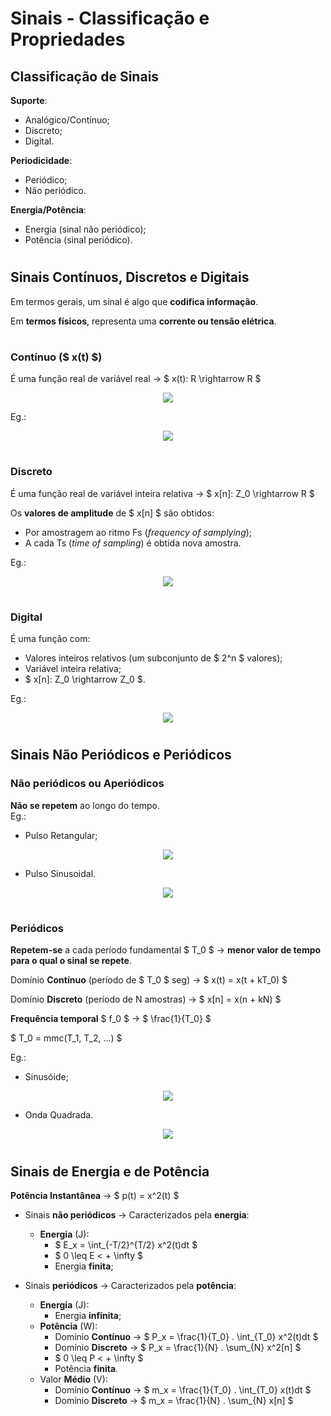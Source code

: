 # __Sinais - Classificação e Propriedades__

## __Classificação de Sinais__

__Suporte__:
* Analógico/Contínuo;
* Discreto;
* Digital.

__Periodicidade__:
* Periódico;
* Não periódico.

__Energia/Potência__:
* Energia (sinal não periódico);
* Potência (sinal periódico).

#

## __Sinais Contínuos, Discretos e Digitais__
Em termos gerais, um sinal é algo que __codifica informação__.

Em __termos físicos__, representa uma __corrente ou tensão elétrica__.

#

### __Contínuo ($ x(t) $)__

É uma função real de variável real -> $ x(t): R \rightarrow R $

<div align=center> 

![](https://github.com/VascostaIsel/isel-leic-docs/blob/main/4th%20Semester/CD/Sinais%20-%20Classifica%C3%A7%C3%A3o%20e%20Propriedades/imgs/Sinal-Cont%C3%ADnuo.png)

</div>

Eg.:

<div align=center> 

![](https://github.com/VascostaIsel/isel-leic-docs/blob/main/4th%20Semester/CD/Sinais%20-%20Classifica%C3%A7%C3%A3o%20e%20Propriedades/imgs/Sinal-Cont%C3%ADnuo.png)

</div>

#

### __Discreto__

É uma função real de variável inteira relativa -> $ x[n]: Z_0 \rightarrow R $

Os __valores de amplitude__ de $ x[n] $ são obtidos:

* Por amostragem ao ritmo Fs (_frequency of samplying_);
* A cada Ts (_time of sampling_) é obtida nova amostra.

Eg.:

<div align=center> 

![](https://github.com/VascostaIsel/isel-leic-docs/blob/main/4th%20Semester/CD/Sinais%20-%20Classifica%C3%A7%C3%A3o%20e%20Propriedades/imgs/Sinal-Cont%C3%ADnuo.png)

</div>

#

### __Digital__

É uma função com:
* Valores inteiros relativos (um subconjunto de $ 2^n $ valores);
* Variável inteira relativa;
* $ x[n]: Z_0 \rightarrow Z_0 $.

Eg.:

<div align=center> 

![](https://github.com/VascostaIsel/isel-leic-docs/blob/main/4th%20Semester/CD/Sinais%20-%20Classifica%C3%A7%C3%A3o%20e%20Propriedades/imgs/Sinal-Cont%C3%ADnuo.png)

</div>

#

## __Sinais Não Periódicos e Periódicos__

### __Não periódicos ou Aperiódicos__
__Não se repetem__ ao longo do tempo.    
Eg.:
* Pulso Retangular;
<div align=center> 

![](https://github.com/VascostaIsel/isel-leic-docs/blob/main/4th%20Semester/CD/Sinais%20-%20Classifica%C3%A7%C3%A3o%20e%20Propriedades/imgs/Sinal-Cont%C3%ADnuo.png)

</div>

* Pulso Sinusoidal.
<div align=center> 

![](https://github.com/VascostaIsel/isel-leic-docs/blob/main/4th%20Semester/CD/Sinais%20-%20Classifica%C3%A7%C3%A3o%20e%20Propriedades/imgs/Sinal-Cont%C3%ADnuo.png)

</div>

#

###  __Periódicos__
__Repetem-se__ a cada período fundamental $ T_0 $ -> __menor valor de tempo para o qual o sinal se repete__. 

Domínio __Contínuo__ (período de $ T_0 $ seg) -> $ x(t) = x(t + kT_0) $

Domínio __Discreto__ (período de N amostras) -> $ x[n] = x(n + kN) $

__Frequência temporal__ $ f_0 $ -> $ \frac{1}{T_0} $

$ T_0 = mmc(T_1, T_2, ...) $

Eg.:
* Sinusóide;
<div align=center> 

![](https://github.com/VascostaIsel/isel-leic-docs/blob/main/4th%20Semester/CD/Sinais%20-%20Classifica%C3%A7%C3%A3o%20e%20Propriedades/imgs/Sinal-Cont%C3%ADnuo.png)

</div>

* Onda Quadrada.
<div align=center> 

![](https://github.com/VascostaIsel/isel-leic-docs/blob/main/4th%20Semester/CD/Sinais%20-%20Classifica%C3%A7%C3%A3o%20e%20Propriedades/imgs/Sinal-Cont%C3%ADnuo.png)

</div>

#

## __Sinais de Energia e de Potência__

__Potência Instantânea__ -> $ p(t) = x^2(t) $

* Sinais __não periódicos__ -> Caracterizados pela __energia__:
    * __Energia__ (J):
        * $ E_x =  \int_{-T/2}^{T/2} x^2(t)dt $
        * $ 0 \leq E < + \infty $
        * Energia __finita__;
    
* Sinais __periódicos__ -> Caracterizados pela __potência__:
    * __Energia__ (J):
        * Energia __infinita__;
    * __Potência__ (W):
        * Domínio __Contínuo__ -> $ P_x = \frac{1}{T_0} . \int_{T_0} x^2(t)dt $
        * Domínio __Discreto__ -> $ P_x = \frac{1}{N} . \sum_{N} x^2[n] $
        * $ 0 \leq P < + \infty $
        * Potência __finita__.
    * Valor __Médio__ (V):
        * Domínio __Contínuo__ -> $ m_x = \frac{1}{T_0} . \int_{T_0} x(t)dt $
        * Domínio __Discreto__ -> $ m_x = \frac{1}{N} . \sum_{N} x[n] $    